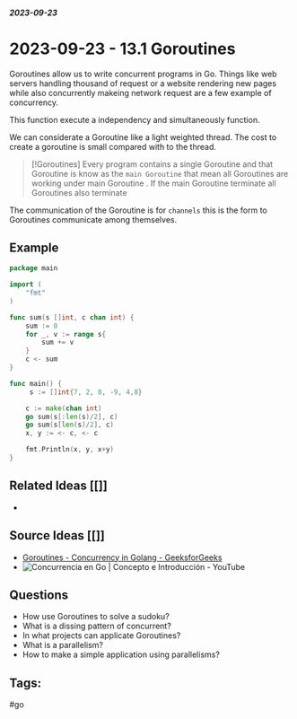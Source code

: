 ##### _2023-09-23_

# 2023-09-23 - 13.1 Goroutines

Goroutines allow us to write concurrent programs in Go. Things like web servers handling thousand of request or a website rendering new pages while also concurrently makeing network request are a few example of concurrency.

This function execute a independency and simultaneously function.

We can considerate a Goroutine like a light weighted thread. The cost to create a goroutine is small compared with to the thread.

>[!Goroutines]
>Every program contains a single Goroutine and that Goroutine is know as the `main Goroutine` that mean all Goroutines are working under main Goroutine .
>If the main Goroutine terminate all Goroutines also terminate

The communication of the Goroutine is for `channels` this is the form to Goroutines communicate among themselves.
## Example

```go
package main

import (
	"fmt"
)

func sum(s []int, c chan int) {
	sum := 0
	for _, v := range s{
		sum += v
	}
	c <- sum
}

func main() {
	 s := []int{7, 2, 8, -9, 4,8}

	c := make(chan int)
	go sum(s[:len(s)/2], c)
	go sum(s[len(s)/2], c)
	x, y := <- c, <- c

	fmt.Println(x, y, x+y)
}
```
## Related Ideas [[]]

- 
## Source Ideas [[]]

- [Goroutines - Concurrency in Golang - GeeksforGeeks](https://www.geeksforgeeks.org/goroutines-concurrency-in-golang/)
- ![Concurrencia en Go | Concepto e Introducción - YouTube](https://www.youtube.com/watch?v=T_NIyqVQrx4&t=530s)
## Questions 

- How use Goroutines to solve a sudoku?
- What is a dissing pattern of concurrent?
- In what projects can applicate Goroutines?
- What is a parallelism?
- How to make a simple application using parallelisms?
## Tags:

#go 
